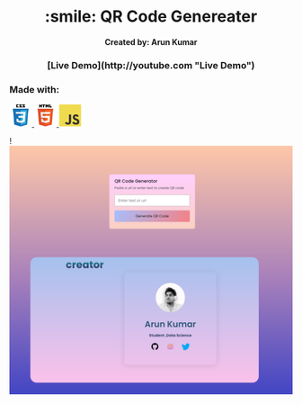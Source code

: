 <h1 align="center"> :smile: QR Code Genereater</h1>
<h4 align="center">Created by: Arun Kumar</h4>

<h3 align="center">[Live Demo](http://youtube.com "Live Demo")</h3>

<h3 align="left">Made with:</h3>
<p align="left"> <a href="https://www.w3schools.com/css/" target="_blank" rel="noreferrer"> <img src="https://raw.githubusercontent.com/devicons/devicon/master/icons/css3/css3-original-wordmark.svg" alt="css3" width="40" height="40"/> </a> <a href="https://www.w3.org/html/" target="_blank" rel="noreferrer"> <img src="https://raw.githubusercontent.com/devicons/devicon/master/icons/html5/html5-original-wordmark.svg" alt="html5" width="40" height="40"/> </a> <a href="https://developer.mozilla.org/en-US/docs/Web/JavaScript" target="_blank" rel="noreferrer"> <img src="https://raw.githubusercontent.com/devicons/devicon/master/icons/javascript/javascript-original.svg" alt="javascript" width="40" height="40"/> </a> </p>

!![alt text](https://github.com/00arunkumar/QR-Code-Generator/blob/main/images/ScreenShot.png?raw=true)
